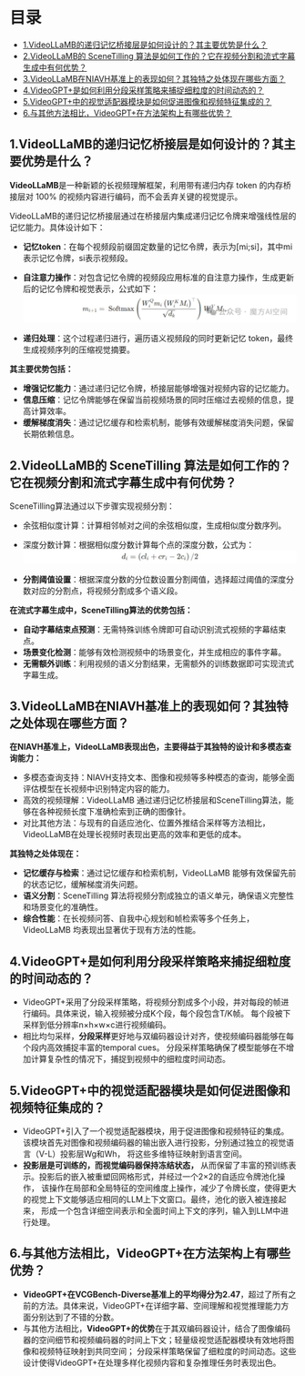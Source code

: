 # 目录

- [1.VideoLLaMB的递归记忆桥接层是如何设计的？其主要优势是什么？](#1.VideoLLaMB的递归记忆桥接层是如何设计的？其主要优势是什么？)
- [2.VideoLLaMB的 SceneTilling 算法是如何工作的？它在视频分割和流式字幕生成中有何优势？](#2.VideoLLaMB的SceneTilling算法是如何工作的？它在视频分割和流式字幕生成中有何优势？)
- [3.VideoLLaMB在NIAVH基准上的表现如何？其独特之处体现在哪些方面？](#3.VideoLLaMB在NIAVH基准上的表现如何？其独特之处体现在哪些方面？)
- [4.VideoGPT+是如何利用分段采样策略来捕捉细粒度的时间动态的？](#4.VideoGPT+是如何利用分段采样策略来捕捉细粒度的时间动态的？)
- [5.VideoGPT+中的视觉适配器模块是如何促进图像和视频特征集成的？](#5.VideoGPT+中的视觉适配器模块是如何促进图像和视频特征集成的？)
- [6.与其他方法相比，VideoGPT+在方法架构上有哪些优势？](#6.与其他方法相比，VideoGPT+在方法架构上有哪些优势？)


<h2 id="1.VideoLLaMB的递归记忆桥接层是如何设计的？其主要优势是什么？">1.VideoLLaMB的递归记忆桥接层是如何设计的？其主要优势是什么？</h2>

**VideoLLaMB**是一种新颖的长视频理解框架，利用带有递归内存 token 的内存桥接层对 100% 的视频内容进行编码，而不会丢弃关键的视觉提示。

VideoLLaMB的递归记忆桥接层通过在桥接层内集成递归记忆令牌来增强线性层的记忆能力。具体设计如下：

- **记忆token**：在每个视频段前缀固定数量的记忆令牌，表示为[mi;si]，其中mi表示记忆令牌，si表示视频段。

- **自注意力操作**：对包含记忆令牌的视频段应用标准的自注意力操作，生成更新后的记忆令牌和视觉表示，公式如下：
![](imgs/VideoLLaMB的自注意力操作.png)

- **递归处理**：这个过程递归进行，遍历语义视频段的同时更新记忆 token，最终生成视频序列的压缩视觉摘要。

**其主要优势包括：**

- **增强记忆能力**：通过递归记忆令牌，桥接层能够增强对视频内容的记忆能力。
- **信息压缩**：记忆令牌能够在保留当前视频场景的同时压缩过去视频的信息，提高计算效率。
- **缓解梯度消失**：通过记忆缓存和检索机制，能够有效缓解梯度消失问题，保留长期依赖信息。


<h2 id="2.VideoLLaMB的 SceneTilling 算法是如何工作的？它在视频分割和流式字幕生成中有何优势？">2.VideoLLaMB的 SceneTilling 算法是如何工作的？它在视频分割和流式字幕生成中有何优势？</h2>

SceneTilling算法通过以下步骤实现视频分割：

- 余弦相似度计算：计算相邻帧对之间的余弦相似度，生成相似度分数序列。
- 深度分数计算：根据相似度分数计算每个点的深度分数，公式为：
![](imgs/VideoLLaMB的深度分数计算公式.png)

- **分割阈值设置**：根据深度分数的分位数设置分割阈值，选择超过阈值的深度分数对应的分割点，将视频分割成多个语义段。

**在流式字幕生成中，SceneTilling算法的优势包括：**

- **自动字幕结束点预测**：无需特殊训练令牌即可自动识别流式视频的字幕结束点。
- **场景变化检测**：能够有效检测视频中的场景变化，并生成相应的事件字幕。
- **无需额外训练**：利用视频的语义分割结果，无需额外的训练数据即可实现流式字幕生成。


<h2 id="3.VideoLLaMB在NIAVH基准上的表现如何？其独特之处体现在哪些方面？">3.VideoLLaMB在NIAVH基准上的表现如何？其独特之处体现在哪些方面？</h2>

**在NIAVH基准上，VideoLLaMB表现出色，主要得益于其独特的设计和多模态查询能力：**

- 多模态查询支持：NIAVH支持文本、图像和视频等多种模态的查询，能够全面评估模型在长视频中识别特定内容的能力。
- 高效的视频理解：VideoLLaMB 通过递归记忆桥接层和SceneTilling算法，能够在各种视频长度下准确检索到正确的图像针。
- 对比其他方法：与现有的自适应池化、位置外推结合采样等方法相比，VideoLLaMB在处理长视频时表现出更高的效率和更低的成本。

**其独特之处体现在：**

- **记忆缓存与检索**：通过记忆缓存和检索机制，VideoLLaMB 能够有效保留先前的状态记忆，缓解梯度消失问题。
- **语义分割**：SceneTilling 算法将视频分割成独立的语义单元，确保语义完整性和场景变化的准确性。
- **综合性能**：在长视频问答、自我中心规划和帧检索等多个任务上，VideoLLaMB 均表现出显著优于现有方法的性能。


<h2 id="4.VideoGPT+是如何利用分段采样策略来捕捉细粒度的时间动态的？">4.VideoGPT+是如何利用分段采样策略来捕捉细粒度的时间动态的？</h2>

- VideoGPT+采用了分段采样策略，将视频分割成多个小段，并对每段的帧进行编码。具体来说，输入视频被分成K个段，每个段包含T/K帧。
每个段被下采样到低分辨率n×h×w×c进行视频编码。
- 相比均匀采样，**分段采样**更好地与双编码器设计对齐，使视频编码器能够在每个段内高效捕捉丰富的temporal cues。
分段采样策略确保了模型能够在不增加计算复杂性的情况下，捕捉到视频中的细粒度时间动态。


<h2 id="5.VideoGPT+中的视觉适配器模块是如何促进图像和视频特征集成的？">5.VideoGPT+中的视觉适配器模块是如何促进图像和视频特征集成的？</h2>

- VideoGPT+引入了一个视觉适配器模块，用于促进图像和视频特征的集成。该模块首先对图像和视频编码器的输出嵌入进行投影，分别通过独立的视觉语言（V-L）投影层Wg和Wh，
将这些多维特征映射到语言空间。
- **投影层是可训练的，而视觉编码器保持冻结状态，** 从而保留了丰富的预训练表示。投影后的嵌入被重塑回网格形式，并经过一个2×2的自适应令牌池化操作，
该操作在局部和全局特征的空间维度上操作，减少了令牌长度，使得更大的视觉上下文能够适应相同的LLM上下文窗口。最终，池化的嵌入被连接起来，
形成一个包含详细空间表示和全面时间上下文的序列，输入到LLM中进行处理。


<h2 id="6.与其他方法相比，VideoGPT+在方法架构上有哪些优势？">6.与其他方法相比，VideoGPT+在方法架构上有哪些优势？</h2>

- **VideoGPT+在VCGBench-Diverse基准上的平均得分为2.47**，超过了所有之前的方法。具体来说，VideoGPT+在详细字幕、空间理解和视觉推理能力方面分别达到了不错的分数。
- 与其他方法相比，**VideoGPT+的优势**在于其双编码器设计，结合了图像编码器的空间细节和视频编码器的时间上下文；轻量级视觉适配器模块有效地将图像和视频特征映射到共同空间；
分段采样策略保留了细粒度的时间动态。这些设计使得VideoGPT+在处理多样化视频内容和复杂推理任务时表现出色。